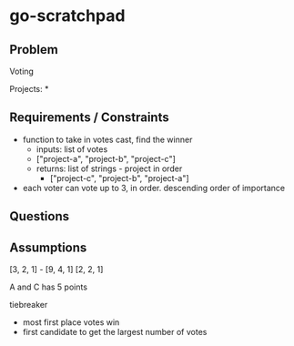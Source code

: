 # go-scratchpad

## Problem

Voting 

Projects:
* 


## Requirements / Constraints

* function to take in votes cast, find the winner
  * inputs: list of votes
  * ["project-a", "project-b", "project-c"]
  * returns: list of strings - project in order
    * ["project-c", "project-b", "project-a"]
* each voter can vote up to 3, in order. descending order of importance

## Questions


## Assumptions

[3, 2, 1] - [9, 4, 1]
[2, 2, 1]

A and C has 5 points

tiebreaker
- most first place votes win
- first candidate to get the largest number of votes

